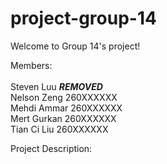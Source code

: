 # project-group-14

Welcome to Group 14's project!

Members:<br/>			
Steven Luu	***REMOVED***<br/>
Nelson Zeng	260XXXXXX<br/>
Mehdi Ammar	260XXXXXX<br/>
Mert Gurkan	260XXXXXX<br/>
Tian Ci Liu	260XXXXXX<br/>

Project Description:
	

